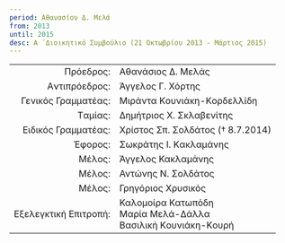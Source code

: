 ```yaml
---
period: Αθανασίου Δ. Μελά
from: 2013
until: 2015
desc: Α ́ Διοικητικό Συμβούλιο (21 Οκτωβρίου 2013 - Μάρτιος 2015)
---
```


|                              |                        |
| ---------------------------: | :----------------------|
| Πρόεδρος: | Αθανάσιος Δ. Μελάς|
| Aντιπρόεδρος: |  Άγγελος Γ. Χόρτης|
| Γενικός Γραμματέας: | Mιράντα Kουνιάκη-Kορδελλίδη |
| Tαμίας: | Δημήτριος X. Σκλαβενίτης|
| Eιδικός Γραμματέας: | Χρίστος Σπ. Σολδάτος († 8.7.2014)|
| Έφορος: | Σωκράτης I. Kακλαμάνης|
| Mέλος: | Άγγελος Κακλαμάνης|
| Mέλος: | Αντώνης Ν. Σολδάτος|
| Mέλος: | Γρηγόριος Χρυσικός|
| Εξελεγκτική Επιτροπή: | Καλομοίρα Κατωπόδη<br/>Μαρία Μελά-Δάλλα<br/>Bασιλική Kουνιάκη-Kουρή|

